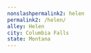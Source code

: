 ```yaml
---
﻿nonslashpermalink2: helen
permalink2: /helen/
alley: Helen
city: Columbia Falls
state: Montana
---
```

